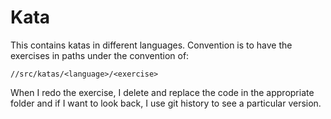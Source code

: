 # Kata

This contains katas in different languages.  Convention is to have the
exercises in paths under the convention of:
```
//src/katas/<language>/<exercise>
```

When I redo the exercise, I delete and replace the code in the appropriate
folder and if I want to look back, I use git history to see a particular
version.
